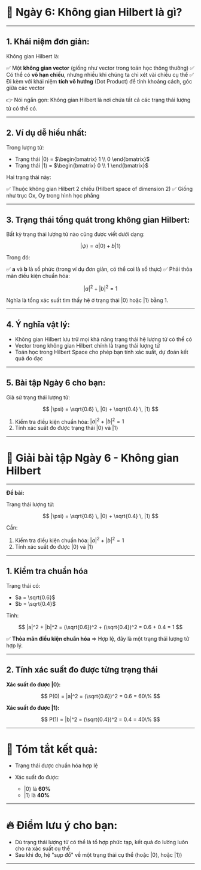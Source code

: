 
# 🧩 **Ngày 6: Không gian Hilbert là gì?**

---

## **1. Khái niệm đơn giản:**

Không gian Hilbert là:

✅ Một **không gian vector** (giống như vector trong toán học thông thường)
✅ Có thể có **vô hạn chiều**, nhưng nhiều khi chúng ta chỉ xét vài chiều cụ thể
✅ Đi kèm với khái niệm **tích vô hướng** (Dot Product) để tính khoảng cách, góc giữa các vector

👉 Nói ngắn gọn: Không gian Hilbert là nơi chứa tất cả các trạng thái lượng tử có thể có.

---

## **2. Ví dụ dễ hiểu nhất:**

Trong lượng tử:

* Trạng thái $|0⟩$ = $\begin{bmatrix} 1 \\ 0 \end{bmatrix}$
* Trạng thái $|1⟩$ = $\begin{bmatrix} 0 \\ 1 \end{bmatrix}$

Hai trạng thái này:

✅ Thuộc không gian Hilbert 2 chiều (Hilbert space of dimension 2)
✅ Giống như trục Ox, Oy trong hình học phẳng

---

## **3. Trạng thái tổng quát trong không gian Hilbert:**

Bất kỳ trạng thái lượng tử nào cũng được viết dưới dạng:

$$
|\psi⟩ = a |0⟩ + b |1⟩
$$

Trong đó:

✅ **a** và **b** là số phức (trong ví dụ đơn giản, có thể coi là số thực)
✅ Phải thỏa mãn điều kiện chuẩn hóa:

$$
|a|^2 + |b|^2 = 1
$$

Nghĩa là tổng xác suất tìm thấy hệ ở trạng thái $|0⟩$ hoặc $|1⟩$ bằng 1.

---

## **4. Ý nghĩa vật lý:**

* Không gian Hilbert lưu trữ mọi khả năng trạng thái hệ lượng tử có thể có
* Vector trong không gian Hilbert chính là trạng thái lượng tử
* Toán học trong Hilbert Space cho phép bạn tính xác suất, dự đoán kết quả đo đạc

---

## **5. Bài tập Ngày 6 cho bạn:**

Giả sử trạng thái lượng tử:

$$
|\psi⟩ = \sqrt{0.6} \, |0⟩ + \sqrt{0.4} \, |1⟩
$$

1. Kiểm tra điều kiện chuẩn hóa: $|a|^2 + |b|^2 = 1$
2. Tính xác suất đo được trạng thái $|0⟩$ và $|1⟩$

---


# 📝 **Giải bài tập Ngày 6 - Không gian Hilbert**

---

**Đề bài:**

Trạng thái lượng tử:

$$
|\psi⟩ = \sqrt{0.6} \, |0⟩ + \sqrt{0.4} \, |1⟩
$$

Cần:

1. Kiểm tra điều kiện chuẩn hóa: $|a|^2 + |b|^2 = 1$
2. Tính xác suất đo được $|0⟩$ và $|1⟩$

---

## **1. Kiểm tra chuẩn hóa**

Trạng thái có:

* $a = \sqrt{0.6}$
* $b = \sqrt{0.4}$

Tính:

$$
|a|^2 + |b|^2 = (\sqrt{0.6})^2 + (\sqrt{0.4})^2 = 0.6 + 0.4 = 1
$$

✅ **Thỏa mãn điều kiện chuẩn hóa** ⇒ Hợp lệ, đây là một trạng thái lượng tử hợp lý.

---

## **2. Tính xác suất đo được từng trạng thái**

**Xác suất đo được $|0⟩$:**

$$
P(0) = |a|^2 = (\sqrt{0.6})^2 = 0.6 = 60\%
$$

**Xác suất đo được $|1⟩$:**

$$
P(1) = |b|^2 = (\sqrt{0.4})^2 = 0.4 = 40\%
$$

---

# 🎯 **Tóm tắt kết quả:**

* Trạng thái được chuẩn hóa hợp lệ
* Xác suất đo được:

  * $|0⟩$ là **60%**
  * $|1⟩$ là **40%**

---

# 🔥 **Điểm lưu ý cho bạn:**

* Dù trạng thái lượng tử có thể là tổ hợp phức tạp, kết quả đo lường luôn cho ra xác suất cụ thể
* Sau khi đo, hệ "sụp đổ" về một trạng thái cụ thể (hoặc $|0⟩$, hoặc $|1⟩$)

---

